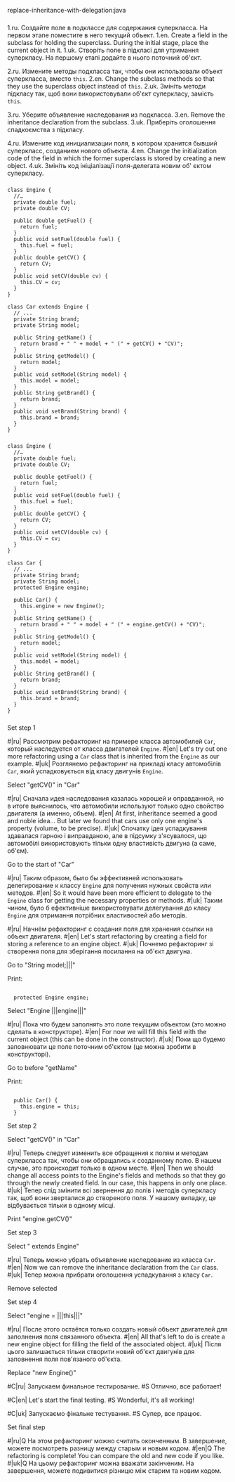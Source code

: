 replace-inheritance-with-delegation:java

###

1.ru. Создайте поле в подклассе для содержания суперкласса. На первом этапе поместите в него текущий объект.
1.en. Create a field in the subclass for holding the superclass. During the initial stage, place the current object in it.
1.uk. Створіть поле в підкласі для утримання суперкласу. На першому етапі додайте в нього поточний об'єкт.

2.ru. Измените методы подкласса так, чтобы они использовали объект суперкласса, вместо <code>this</code>.
2.en. Change the subclass methods so that they use the superclass object instead of <code>this</code>.
2.uk. Змініть методи підкласу так, щоб вони використовували об'єкт суперкласу, замість <code>this</code>.

3.ru. Уберите объявление наследования из подкласса.
3.en. Remove the inheritance declaration from the subclass.
3.uk. Приберіть оголошення спадкоємства з підкласу.

4.ru. Измените код инициализации поля, в котором хранится бывший суперкласс, созданием нового объекта.
4.en. Change the initialization code of the field in which the former superclass is stored by creating a new object.
4.uk. Змініть код ініціалізації поля-делегата новим об' єктом суперкласу.



###

```
class Engine {
  //…
  private double fuel;
  private double CV;

  public double getFuel() {
    return fuel;
  }
  public void setFuel(double fuel) {
    this.fuel = fuel;
  }
  public double getCV() {
    return CV;
  }
  public void setCV(double cv) {
    this.CV = cv;
  }
}

class Car extends Engine {
  // ...
  private String brand;
  private String model;

  public String getName() {
    return brand + " " + model + " (" + getCV() + "CV)";
  }
  public String getModel() {
    return model;
  }
  public void setModel(String model) {
    this.model = model;
  }
  public String getBrand() {
    return brand;
  }
  public void setBrand(String brand) {
    this.brand = brand;
  }
}
```

###

```
class Engine {
  //…
  private double fuel;
  private double CV;

  public double getFuel() {
    return fuel;
  }
  public void setFuel(double fuel) {
    this.fuel = fuel;
  }
  public double getCV() {
    return CV;
  }
  public void setCV(double cv) {
    this.CV = cv;
  }
}

class Car {
  // ...
  private String brand;
  private String model;
  protected Engine engine;

  public Car() {
    this.engine = new Engine();
  }
  public String getName() {
    return brand + " " + model + " (" + engine.getCV() + "CV)";
  }
  public String getModel() {
    return model;
  }
  public void setModel(String model) {
    this.model = model;
  }
  public String getBrand() {
    return brand;
  }
  public void setBrand(String brand) {
    this.brand = brand;
  }
}
```

###

Set step 1

#|ru| Рассмотрим рефакторинг на примере класса автомобилей <code>Car</code>, который наследуется от класса двигателей <code>Engine</code>.
#|en| Let's try out one more refactoring using a <code>Car</code> class that is inherited from the <code>Engine</code> as our example.
#|uk| Розглянемо рефакторинг на прикладі класу автомобілів <code>Car</code>, який успадковується від класу двигунів <code>Engine</code>.

Select "getCV()" in "Car"

#|ru| Сначала идея наследования казалась хорошей и оправданной, но в итоге выяснилось, что автомобили используют только одно свойство двигателя (а именно, объем).
#|en| At first, inheritance seemed a good and noble idea… But later we found that cars use only one engine's property (volume, to be precise).
#|uk| Спочатку ідея успадкування здавалася гарною і виправданою, але в підсумку з'ясувалося, що автомобілі використовують тільки одну властивість двигуна (а саме, об'єм).

Go to the start of "Car"

#|ru| Таким образом, было бы эффективней использовать делегирование к классу <code>Engine</code> для получения нужных свойств или методов.
#|en| So it would have been more efficient to delegate to the <code>Engine</code> class for getting the necessary properties or methods.
#|uk| Таким чином, було б ефективніше використовувати делегування до класу <code>Engine</code> для отримання потрібних властивостей або методів.

#|ru| Начнём рефакторинг с создания поля для хранения ссылки на объект двигателя.
#|en| Let's start refactoring by creating a field for storing a reference to an engine object.
#|uk| Почнемо рефакторинг зі створення поля для зберігання посилання на об'єкт двигуна.

Go to "String model;|||"

Print:
```

  protected Engine engine;
```

Select "Engine |||engine|||"

#|ru| Пока что будем заполнять это поле текущим объектом (это можно сделать в конструкторе).
#|en| For now we will fill this field with the current object (this can be done in the constructor).
#|uk| Поки що будемо заповнювати це поле поточним об'єктом (це можна зробити в конструкторі).

Go to before "getName"

Print:
```

  public Car() {
    this.engine = this;
  }
```

Set step 2

Select "getCV()" in "Car"

#|ru| Теперь следует изменить все обращения к полям и методам суперкласса так, чтобы они обращались к созданному полю. В нашем случае, это происходит только в одном месте.
#|en| Then we should change all access points to the Engine's fields and methods so that they go through the newly created field. In our case, this happens in only one place. 
#|uk| Тепер слід змінити всі звернення до полів і методів суперкласу так, щоб вони зверталися до створеного поля. У нашому випадку, це відбувається тільки в одному місці.

Print "engine.getCV()"

Set step 3

Select " extends Engine"

#|ru| Теперь можно убрать объявление наследование из класса <code>Car</code>.
#|en| Now we can remove the inheritance declaration from the <code>Car</code> class.
#|uk| Тепер можна прибрати оголошення успадкування з класу <code>Car</code>.

Remove selected

Set step 4

Select "engine = |||this|||"

#|ru| После этого остаётся только создать новый объект двигателей для заполнения поля связанного объекта.
#|en| All that's left to do is create a new engine object for filling the field of the associated object.
#|uk| Після цього залишається тільки створити новий об'єкт двигунів для заповнення поля пов'язаного об'єкта.

Replace "new Engine()"

#C|ru| Запускаем финальное тестирование.
#S Отлично, все работает!

#C|en| Let's start the final testing.
#S Wonderful, it's all working!

#C|uk| Запускаємо фінальне тестування.
#S Супер, все працює.

Set final step

#|ru|Q На этом рефакторинг можно считать оконченным. В завершение, можете посмотреть разницу между старым и новым кодом.
#|en|Q The refactoring is complete! You can compare the old and new code if you like.
#|uk|Q На цьому рефакторинг можна вважати закінченим. На завершення, можете подивитися різницю між старим та новим кодом.